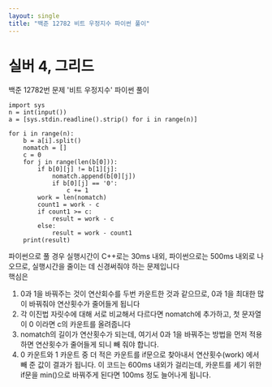 ```yaml
---
layout: single
title: "백준 12782 비트 우정지수 파이썬 풀이"
---
```


# 실버 4, 그리드

백준 12782번 문제 '비트 우정지수' 파이썬 풀이<br>

```
import sys
n = int(input())
a = [sys.stdin.readline().strip() for i in range(n)]

for i in range(n):
    b = a[i].split()
    nomatch = []
    c = 0
    for j in range(len(b[0])):
        if b[0][j] != b[1][j]:
            nomatch.append(b[0][j])
            if b[0][j] == '0':
                c += 1
        work = len(nomatch)
        count1 = work - c
        if count1 >= c:
            result = work - c
        else:
            result = work - count1
    print(result)
```
파이썬으로 풀 경우 실행시간이 C++로는 30ms 내외, 파이썬으로는 500ms 내외로 나오므로, 실행시간을 줄이는 데 신경써줘야 하는 문제입니다<br>
핵심은
1. 0과 1을 바꿔주는 것이 연산회수를 두번 카운트한 것과 같으므로, 0과 1을 최대한 많이 바꿔줘야 연산횟수가 줄어들게 됩니다
2. 각 이진법 자릿수에 대해 서로 비교해서 다르다면 nomatch에 추가하고, 첫 문자열이 0 이라면 c의 카운트를 올려줍니다
3. nomatch의 길이가 연산횟수가 되는데, 여기서 0과 1을 바꿔주는 방법을 먼저 적용하면 연산횟수가 줄어들게 되니 빼 줘야 합니다.
4. 0 카운트와 1 카운트 중 더 적은 카운트를 if문으로 찾아내서 연산횟수(work) 에서 빼 준 값이 결과가 됩니다.
이 코드는 600ms 내외가 걸리는데, 카운트를 세기 위한 if문을 min()으로 바꿔주게 된다면 100ms 정도 늘어나게 됩니다.